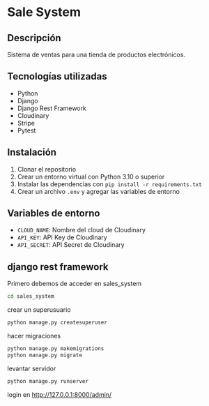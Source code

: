 # Sale System

## Descripción

Sistema de ventas para una tienda de productos electrónicos.

## Tecnologías utilizadas

- Python
- Django
- Django Rest Framework
- Cloudinary
- Stripe
- Pytest


## Instalación

1. Clonar el repositorio
2. Crear un entorno virtual con Python 3.10 o superior
3. Instalar las dependencias con `pip install -r requirements.txt`
4. Crear un archivo `.env` y agregar las variables de entorno

## Variables de entorno

- `CLOUD_NAME`: Nombre del cloud de Cloudinary
- `API_KEY`: API Key de Cloudinary
- `API_SECRET`: API Secret de Cloudinary

## django rest framework

Primero debemos de acceder en sales_system
```bash
cd sales_system
```

crear un superusuario
```bash
python manage.py createsuperuser
```

hacer migraciones
```bash
python manage.py makemigrations
python manage.py migrate
```

levantar servidor
```bash
python manage.py runserver
```

login en http://127.0.0.1:8000/admin/

